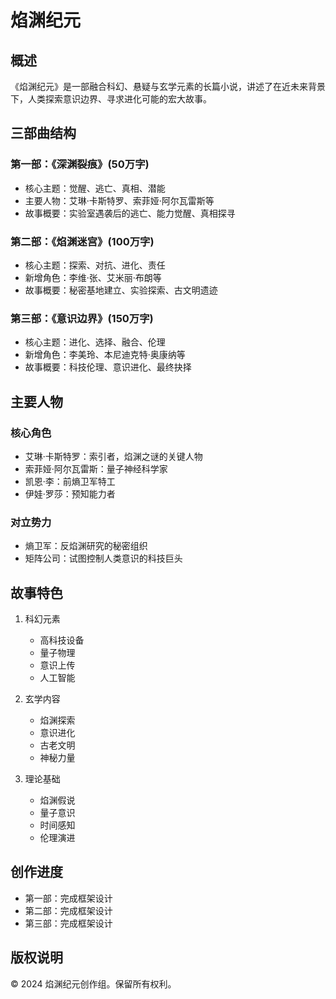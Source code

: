 # 焰渊纪元

## 概述
《焰渊纪元》是一部融合科幻、悬疑与玄学元素的长篇小说，讲述了在近未来背景下，人类探索意识边界、寻求进化可能的宏大故事。

## 三部曲结构

### 第一部：《深渊裂痕》(50万字)
- 核心主题：觉醒、逃亡、真相、潜能
- 主要人物：艾琳·卡斯特罗、索菲娅·阿尔瓦雷斯等
- 故事概要：实验室遇袭后的逃亡、能力觉醒、真相探寻

### 第二部：《焰渊迷宫》(100万字)
- 核心主题：探索、对抗、进化、责任
- 新增角色：李维·张、艾米丽·布朗等
- 故事概要：秘密基地建立、实验探索、古文明遗迹

### 第三部：《意识边界》(150万字)
- 核心主题：进化、选择、融合、伦理
- 新增角色：李美玲、本尼迪克特·奥康纳等
- 故事概要：科技伦理、意识进化、最终抉择

## 主要人物

### 核心角色
- 艾琳·卡斯特罗：索引者，焰渊之谜的关键人物
- 索菲娅·阿尔瓦雷斯：量子神经科学家
- 凯恩·李：前熵卫军特工
- 伊娃·罗莎：预知能力者

### 对立势力
- 熵卫军：反焰渊研究的秘密组织
- 矩阵公司：试图控制人类意识的科技巨头

## 故事特色
1. 科幻元素
   - 高科技设备
   - 量子物理
   - 意识上传
   - 人工智能

2. 玄学内容
   - 焰渊探索
   - 意识进化
   - 古老文明
   - 神秘力量

3. 理论基础
   - 焰渊假说
   - 量子意识
   - 时间感知
   - 伦理演进

## 创作进度
- 第一部：完成框架设计
- 第二部：完成框架设计
- 第三部：完成框架设计

## 版权说明
© 2024 焰渊纪元创作组。保留所有权利。